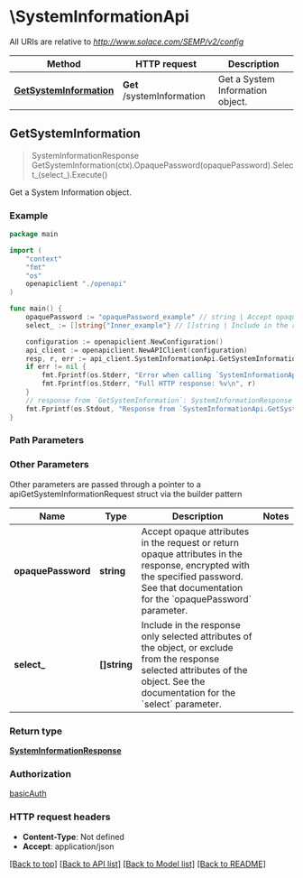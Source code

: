 # \SystemInformationApi

All URIs are relative to *http://www.solace.com/SEMP/v2/config*

Method | HTTP request | Description
------------- | ------------- | -------------
[**GetSystemInformation**](SystemInformationApi.md#GetSystemInformation) | **Get** /systemInformation | Get a System Information object.



## GetSystemInformation

> SystemInformationResponse GetSystemInformation(ctx).OpaquePassword(opaquePassword).Select_(select_).Execute()

Get a System Information object.



### Example

```go
package main

import (
    "context"
    "fmt"
    "os"
    openapiclient "./openapi"
)

func main() {
    opaquePassword := "opaquePassword_example" // string | Accept opaque attributes in the request or return opaque attributes in the response, encrypted with the specified password. See that documentation for the `opaquePassword` parameter. (optional)
    select_ := []string{"Inner_example"} // []string | Include in the response only selected attributes of the object, or exclude from the response selected attributes of the object. See the documentation for the `select` parameter. (optional)

    configuration := openapiclient.NewConfiguration()
    api_client := openapiclient.NewAPIClient(configuration)
    resp, r, err := api_client.SystemInformationApi.GetSystemInformation(context.Background()).OpaquePassword(opaquePassword).Select_(select_).Execute()
    if err != nil {
        fmt.Fprintf(os.Stderr, "Error when calling `SystemInformationApi.GetSystemInformation``: %v\n", err)
        fmt.Fprintf(os.Stderr, "Full HTTP response: %v\n", r)
    }
    // response from `GetSystemInformation`: SystemInformationResponse
    fmt.Fprintf(os.Stdout, "Response from `SystemInformationApi.GetSystemInformation`: %v\n", resp)
}
```

### Path Parameters



### Other Parameters

Other parameters are passed through a pointer to a apiGetSystemInformationRequest struct via the builder pattern


Name | Type | Description  | Notes
------------- | ------------- | ------------- | -------------
 **opaquePassword** | **string** | Accept opaque attributes in the request or return opaque attributes in the response, encrypted with the specified password. See that documentation for the &#x60;opaquePassword&#x60; parameter. | 
 **select_** | **[]string** | Include in the response only selected attributes of the object, or exclude from the response selected attributes of the object. See the documentation for the &#x60;select&#x60; parameter. | 

### Return type

[**SystemInformationResponse**](SystemInformationResponse.md)

### Authorization

[basicAuth](../README.md#basicAuth)

### HTTP request headers

- **Content-Type**: Not defined
- **Accept**: application/json

[[Back to top]](#) [[Back to API list]](../README.md#documentation-for-api-endpoints)
[[Back to Model list]](../README.md#documentation-for-models)
[[Back to README]](../README.md)

